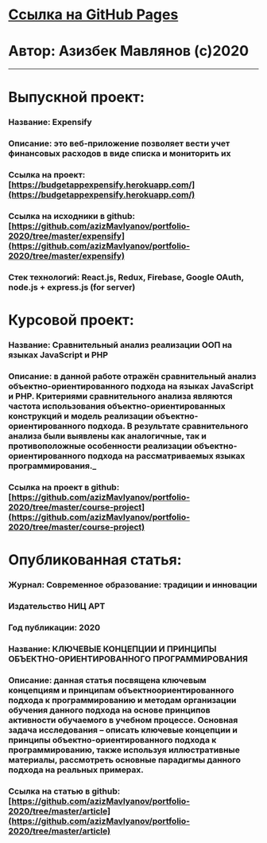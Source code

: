 # [Ссылка на GitHub Pages](https://azizmavlyanov.github.io/portfolio-2020/)

# Автор: Азизбек Мавлянов (с)2020

---

# Выпускной проект:

### Название: Expensify

### Описание: это веб-приложение позволяет вести учет финансовых расходов в виде списка и мониторить их

### Ссылка на проект: [https://budgetappexpensify.herokuapp.com/](https://budgetappexpensify.herokuapp.com/)

### Ссылка на исходники в github: [https://github.com/azizMavlyanov/portfolio-2020/tree/master/expensify](https://github.com/azizMavlyanov/portfolio-2020/tree/master/expensify)

### Стек технологий: React.js, Redux, Firebase, Google OAuth, node.js + express.js (for server)

# Курсовой проект:

### Название: Сравнительный анализ реализации ООП на языках JavaScript и PHP

### Описание: в данной работе отражён сравнительный анализ объектно-ориентированного подхода на языках JavaScript и PHP. Критериями сравнительного анализа являются частота использования объектно-ориентированных конструкций и модель реализации объектно-ориентированного подхода. В результате сравнительного анализа были выявлены как аналогичные, так и противоположные особенности реализации объектно-ориентированного подхода на рассматриваемых языках программирования.\_

### Ссылка на проект в github: [https://github.com/azizMavlyanov/portfolio-2020/tree/master/course-project](https://github.com/azizMavlyanov/portfolio-2020/tree/master/course-project)

# Опубликованная статья:

### Журнал: Современное образование: традиции и инновации

### Издательство НИЦ АРТ

### Год публикации: 2020

### Название: КЛЮЧЕВЫЕ КОНЦЕПЦИИ И ПРИНЦИПЫ ОБЪЕКТНО-ОРИЕНТИРОВАННОГО ПРОГРАММИРОВАНИЯ

### Описание: данная статья посвящена ключевым концепциям и принципам объектноориентированного подхода к программированию и методам организации обучения данного подхода на основе принципов активности обучаемого в учебном процессе. Основная задача исследования – описать ключевые концепции и принципы объектно-ориентированного подхода к программированию, также используя иллюстративные материалы, рассмотреть основные парадигмы данного подхода на реальных примерах.

### Ссылка на статью в github: [https://github.com/azizMavlyanov/portfolio-2020/tree/master/article](https://github.com/azizMavlyanov/portfolio-2020/tree/master/article)
